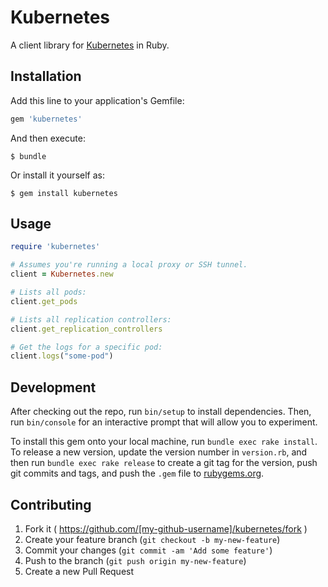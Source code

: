 # Kubernetes

A client library for [Kubernetes](http://kubernetes.io/) in Ruby.

## Installation

Add this line to your application's Gemfile:

```ruby
gem 'kubernetes'
```

And then execute:

    $ bundle

Or install it yourself as:

    $ gem install kubernetes

## Usage

```ruby
require 'kubernetes'

# Assumes you're running a local proxy or SSH tunnel.
client = Kubernetes.new

# Lists all pods:
client.get_pods

# Lists all replication controllers:
client.get_replication_controllers

# Get the logs for a specific pod:
client.logs("some-pod")
```

## Development

After checking out the repo, run `bin/setup` to install dependencies. Then, run `bin/console` for an interactive prompt that will allow you to experiment.

To install this gem onto your local machine, run `bundle exec rake install`. To release a new version, update the version number in `version.rb`, and then run `bundle exec rake release` to create a git tag for the version, push git commits and tags, and push the `.gem` file to [rubygems.org](https://rubygems.org).

## Contributing

1. Fork it ( https://github.com/[my-github-username]/kubernetes/fork )
2. Create your feature branch (`git checkout -b my-new-feature`)
3. Commit your changes (`git commit -am 'Add some feature'`)
4. Push to the branch (`git push origin my-new-feature`)
5. Create a new Pull Request
